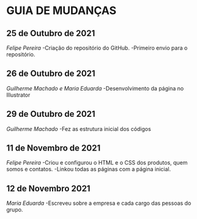 # GUIA DE MUDANÇAS

## 25 de Outubro de 2021

_Felipe Pereira_
-Criação do repositório do GitHub.
-Primeiro envio para o repositório.

## 26 de Outubro de 2021

_Guilherme Machado e Maria Eduarda_
-Desenvolvimento da página no Illustrator

## 29 de Outubro de 2021

_Guilherme Machado_
-Fez as estrutura inicial dos códigos

## 11 de Novembro de 2021

_Felipe Pereira_
-Criou e configurou o HTML e o CSS dos produtos, quem somos e contatos.
-Linkou todas as páginas com a página inicial.
 
 ## 12 de Novembro 2021
  
_Maria Eduarda_
-Escreveu sobre a empresa e cada cargo das pessoas do grupo.